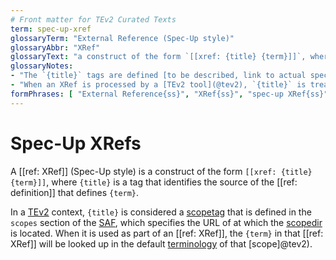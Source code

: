```yaml
---
# Front matter for TEv2 Curated Texts
term: spec-up-xref
glossaryTerm: "External Reference (Spec-Up style)"
glossaryAbbr: "XRef"
glossaryText: "a construct of the form `[[xref: {title} {term}]]`, where `{title}` is a tag that identifies the source of the definition of `{term}`."
glossaryNotes:
- "The `{title}` tags are defined [to be described, link to actual specs thereof]."
- "When an XRef is processed by a [TEv2 tool](@tev2), `{title}` is treated as the equivalent of a [scopetag](@tev2) and/or the default [terminology](@tev2) in the associated [scope](@tev2)."
formPhrases: [ "External Reference{ss}", "XRef{ss}", "spec-up XRef{ss}" ]
---
```


# Spec-Up XRefs

A [[ref: XRef]] (Spec-Up style) is a construct of the form `[[xref: {title} {term}]]`, where `{title}` is a tag that identifies the source of the [[ref: definition]] that defines `{term}`. 

In a [TEv2](@tev2) context, `{title}` is considered a [scopetag](@tev2) that is defined in the `scopes` section of the [SAF](@tev2), which specifies the URL of at which the [scopedir](@tev2) is located. When it is used as part of an [[ref: XRef]], the `{term}` in that [[ref: XRef]] will be looked up in the default [terminology](@tev2) of that [scope]@tev2).
